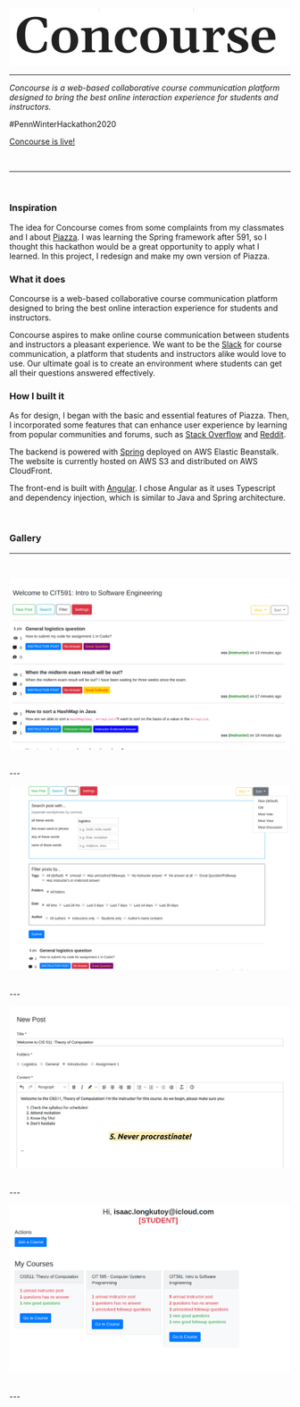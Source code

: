 
![alt text](client/src/assets/logo.png)

---

_Concourse is a web-based collaborative course communication platform designed to bring the best online interaction experience for students and instructors._

\#PennWinterHackathon2020

[Concourse is live!](http://dllqc5uhws7ff.cloudfront.net/home)

<br>

---

<br>

### Inspiration
The idea for Concourse comes from some complaints from my classmates and I about [Piazza](https://piazza.com/about/story). I was learning the Spring framework after 591, so I thought this hackathon would be a great opportunity to apply what I learned. In this project, I redesign and make my own version of Piazza.


### What it does
Concourse is a web-based collaborative course communication platform designed to bring the best online interaction experience for students and instructors.

Concourse aspires to make online course communication between students and instructors a pleasant experience. We want to be the [Slack](https://slack.com/about) for course communication, a platform that students and instructors alike would love to use. Our ultimate goal is to create an environment where students can get all their questions answered effectively.


### How I built it
As for design, I began with the basic and essential features of Piazza. Then, I incorporated some features that can enhance user experience by learning from popular communities and forums, such as [Stack Overflow](https://stackoverflow.com/company) and [Reddit](https://www.redditinc.com/). 

The backend is powered with [Spring](https://spring.io/) deployed on AWS Elastic Beanstalk. The website is currently hosted on AWS S3 and distributed on AWS CloudFront.

The front-end is built with [Angular](https://angular.io/). I chose Angular as it uses Typescript and dependency injection, which is similar to Java and Spring architecture.

<br>

### Gallery

---
<br>

![alt text](client/src/assets/screenshot.png)

<br>
---
<br>

![alt text](client/src/assets/screenshot2.png)

<br>
---
<br>

![alt text](client/src/assets/screenshot3.png)

<br>
---
<br>

![alt text](client/src/assets/screenshot4.png)

<br>
---

